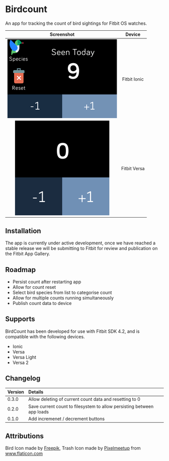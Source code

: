 # Birdcount

An app for tracking the count of bird sightings for Fitbit OS watches.

|                         Screenshot                     |    Device    |
|:------------------------------------------------------:|:------------:|
|![Screenshot from Fitbit Ionic](Screenshot-348x250.png) | Fitbit Ionic |
|![Screenshot from Fitbit Versa](Screenshot-300x300.png) | Fitbit Versa |

## Installation

The app is currently under active development, once we have reached a stable release we will be submitting to Fitbit for review and publication on the Fitbit App Gallery.

## Roadmap

- Persist count after restarting app
- Allow for count reset
- Select bird species from list to categorise count
- Allow for multiple counts running simultaneously
- Publish count data to device 

## Supports

BirdCount has been developed for use with Fitbit SDK 4.2, and is compatible with the following devices.

- Ionic
- Versa
- Versa Light
- Versa 2

## Changelog

| Version  | Details                                                                |
|:---------|:-----------------------------------------------------------------------|
| 0.3.0    | Allow deleting of current count data and resetting to 0                |
| 0.2.0    | Save current count to filesystem to allow persisting between app loads |
| 0.1.0    | Add incremenet / decrement buttons                                     |

## Attributions

Bird Icon made by <a href="https://www.flaticon.com/authors/freepik" title="Freepik">Freepik</a>, Trash Icon made by <a href="https://www.flaticon.com/authors/pixelmeetup" title="Pixelmeetup">Pixelmeetup</a> from <a href="https://www.flaticon.com/" title="Flaticon">www.flaticon.com</a>
